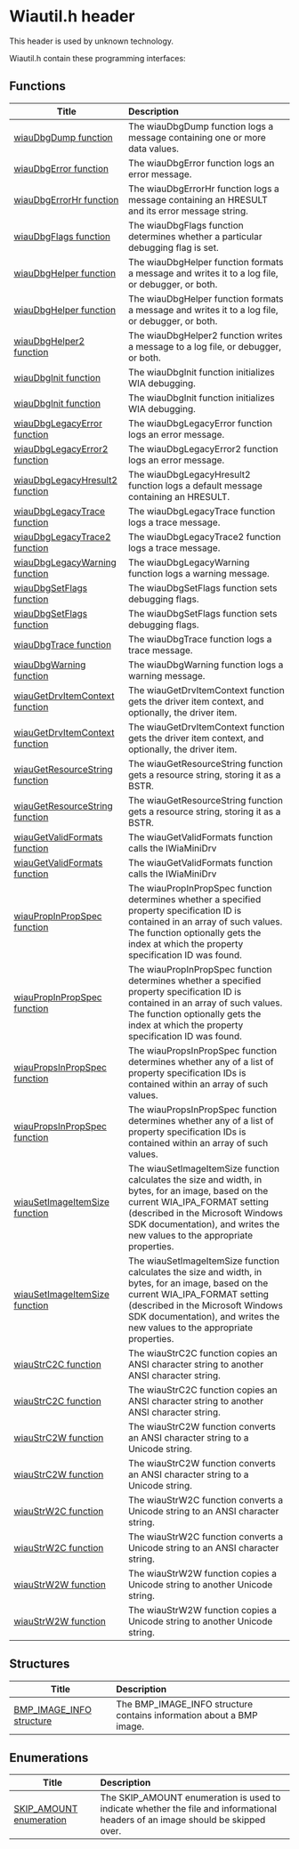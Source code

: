 # Wiautil.h header


This header is used by unknown technology.

Wiautil.h contain these programming interfaces:


## Functions

| Title   | Description   |
| ---- |:---- |
| [wiauDbgDump function](nf-wiautil-wiaudbgdump.md) | The wiauDbgDump function logs a message containing one or more data values. |
| [wiauDbgError function](nf-wiautil-wiaudbgerror.md) | The wiauDbgError function logs an error message. |
| [wiauDbgErrorHr function](nf-wiautil-wiaudbgerrorhr.md) | The wiauDbgErrorHr function logs a message containing an HRESULT and its error message string. |
| [wiauDbgFlags function](nf-wiautil-wiaudbgflags.md) | The wiauDbgFlags function determines whether a particular debugging flag is set. |
| [wiauDbgHelper function](nf-wiautil-wiaudbghelper.md) | The wiauDbgHelper function formats a message and writes it to a log file, or debugger, or both. |
| [wiauDbgHelper function](nf-wiautil-wiaudbghelper~r1.md) | The wiauDbgHelper function formats a message and writes it to a log file, or debugger, or both. |
| [wiauDbgHelper2 function](nf-wiautil-wiaudbghelper2.md) | The wiauDbgHelper2 function writes a message to a log file, or debugger, or both. |
| [wiauDbgInit function](nf-wiautil-wiaudbginit.md) | The wiauDbgInit function initializes WIA debugging. |
| [wiauDbgInit function](nf-wiautil-wiaudbginit~r1.md) | The wiauDbgInit function initializes WIA debugging. |
| [wiauDbgLegacyError function](nf-wiautil-wiaudbglegacyerror.md) | The wiauDbgLegacyError function logs an error message. |
| [wiauDbgLegacyError2 function](nf-wiautil-wiaudbglegacyerror2.md) | The wiauDbgLegacyError2 function logs an error message. |
| [wiauDbgLegacyHresult2 function](nf-wiautil-wiaudbglegacyhresult2.md) | The wiauDbgLegacyHresult2 function logs a default message containing an HRESULT. |
| [wiauDbgLegacyTrace function](nf-wiautil-wiaudbglegacytrace.md) | The wiauDbgLegacyTrace function logs a trace message. |
| [wiauDbgLegacyTrace2 function](nf-wiautil-wiaudbglegacytrace2.md) | The wiauDbgLegacyTrace2 function logs a trace message. |
| [wiauDbgLegacyWarning function](nf-wiautil-wiaudbglegacywarning.md) | The wiauDbgLegacyWarning function logs a warning message. |
| [wiauDbgSetFlags function](nf-wiautil-wiaudbgsetflags.md) | The wiauDbgSetFlags function sets debugging flags. |
| [wiauDbgSetFlags function](nf-wiautil-wiaudbgsetflags~r1.md) | The wiauDbgSetFlags function sets debugging flags. |
| [wiauDbgTrace function](nf-wiautil-wiaudbgtrace.md) | The wiauDbgTrace function logs a trace message. |
| [wiauDbgWarning function](nf-wiautil-wiaudbgwarning.md) | The wiauDbgWarning function logs a warning message. |
| [wiauGetDrvItemContext function](nf-wiautil-wiaugetdrvitemcontext.md) | The wiauGetDrvItemContext function gets the driver item context, and optionally, the driver item. |
| [wiauGetDrvItemContext function](nf-wiautil-wiaugetdrvitemcontext~r1.md) | The wiauGetDrvItemContext function gets the driver item context, and optionally, the driver item. |
| [wiauGetResourceString function](nf-wiautil-wiaugetresourcestring.md) | The wiauGetResourceString function gets a resource string, storing it as a BSTR. |
| [wiauGetResourceString function](nf-wiautil-wiaugetresourcestring~r1.md) | The wiauGetResourceString function gets a resource string, storing it as a BSTR. |
| [wiauGetValidFormats function](nf-wiautil-wiaugetvalidformats.md) | The wiauGetValidFormats function calls the IWiaMiniDrv |
| [wiauGetValidFormats function](nf-wiautil-wiaugetvalidformats~r1.md) | The wiauGetValidFormats function calls the IWiaMiniDrv |
| [wiauPropInPropSpec function](nf-wiautil-wiaupropinpropspec.md) | The wiauPropInPropSpec function determines whether a specified property specification ID is contained in an array of such values. The function optionally gets the index at which the property specification ID was found. |
| [wiauPropInPropSpec function](nf-wiautil-wiaupropinpropspec~r1.md) | The wiauPropInPropSpec function determines whether a specified property specification ID is contained in an array of such values. The function optionally gets the index at which the property specification ID was found. |
| [wiauPropsInPropSpec function](nf-wiautil-wiaupropsinpropspec.md) | The wiauPropsInPropSpec function determines whether any of a list of property specification IDs is contained within an array of such values. |
| [wiauPropsInPropSpec function](nf-wiautil-wiaupropsinpropspec~r1.md) | The wiauPropsInPropSpec function determines whether any of a list of property specification IDs is contained within an array of such values. |
| [wiauSetImageItemSize function](nf-wiautil-wiausetimageitemsize.md) | The wiauSetImageItemSize function calculates the size and width, in bytes, for an image, based on the current WIA_IPA_FORMAT setting (described in the Microsoft Windows SDK documentation), and writes the new values to the appropriate properties. |
| [wiauSetImageItemSize function](nf-wiautil-wiausetimageitemsize~r1.md) | The wiauSetImageItemSize function calculates the size and width, in bytes, for an image, based on the current WIA_IPA_FORMAT setting (described in the Microsoft Windows SDK documentation), and writes the new values to the appropriate properties. |
| [wiauStrC2C function](nf-wiautil-wiaustrc2c.md) | The wiauStrC2C function copies an ANSI character string to another ANSI character string. |
| [wiauStrC2C function](nf-wiautil-wiaustrc2c~r1.md) | The wiauStrC2C function copies an ANSI character string to another ANSI character string. |
| [wiauStrC2W function](nf-wiautil-wiaustrc2w.md) | The wiauStrC2W function converts an ANSI character string to a Unicode string. |
| [wiauStrC2W function](nf-wiautil-wiaustrc2w~r1.md) | The wiauStrC2W function converts an ANSI character string to a Unicode string. |
| [wiauStrW2C function](nf-wiautil-wiaustrw2c.md) | The wiauStrW2C function converts a Unicode string to an ANSI character string. |
| [wiauStrW2C function](nf-wiautil-wiaustrw2c~r1.md) | The wiauStrW2C function converts a Unicode string to an ANSI character string. |
| [wiauStrW2W function](nf-wiautil-wiaustrw2w.md) | The wiauStrW2W function copies a Unicode string to another Unicode string. |
| [wiauStrW2W function](nf-wiautil-wiaustrw2w~r1.md) | The wiauStrW2W function copies a Unicode string to another Unicode string. |

## Structures

| Title   | Description   |
| ---- |:---- |
| [BMP_IMAGE_INFO structure](ns-wiautil--bmp-image-info.md) | The BMP_IMAGE_INFO structure contains information about a BMP image. |

## Enumerations

| Title   | Description   |
| ---- |:---- |
| [SKIP_AMOUNT enumeration](ne-wiautil-skip-amount.md) | The SKIP_AMOUNT enumeration is used to indicate whether the file and informational headers of an image should be skipped over. |
